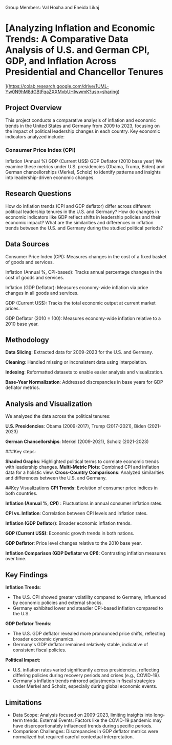 Group Members: Val Hoxha and Eneida Likaj

# [Analyzing Inflation and Economic Trends: A Comparative Data Analysis of U.S. and German CPI, GDP, and Inflation Across Presidential and Chancellor Tenures
](https://colab.research.google.com/drive/1UML-Yw0N9hM8dGBtFqaZXXMvbUHIwwmK?usp=sharing)


## Project Overview
This project conducts a comparative analysis of inflation and economic trends in the United States and Germany from 2009 to 2023, focusing on the impact of political leadership changes in each country. Key economic indicators analyzed include:

###  Consumer Price Index (CPI)
Inflation (Annual %)
GDP (Current US$)
GDP Deflator (2010 base year)
We examine these metrics under U.S. presidencies (Obama, Trump, Biden) and German chancellorships (Merkel, Scholz) to identify patterns and insights into leadership-driven economic changes.

## Research Questions
How do inflation trends (CPI and GDP deflator) differ across different political leadership tenures in the U.S. and Germany?
How do changes in economic indicators like GDP reflect shifts in leadership policies and their economic impact?
What are the similarities and differences in inflation trends between the U.S. and Germany during the studied political periods?

## Data Sources

Consumer Price Index (CPI): Measures changes in the cost of a fixed basket of goods and services.

Inflation (Annual %, CPI-based): Tracks annual percentage changes in the cost of goods and services.

Inflation (GDP Deflator): Measures economy-wide inflation via price changes in all goods and services.

GDP (Current US$): Tracks the total economic output at current market prices.

GDP Deflator (2010 = 100): Measures economy-wide inflation relative to a 2010 base year.

## Methodology

**Data Slicing**: Extracted data for 2009-2023 for the U.S. and Germany.  

**Cleaning**: Handled missing or inconsistent data using interpolation.  

**Indexing**: Reformatted datasets to enable easier analysis and visualization.  

**Base-Year Normalization**: Addressed discrepancies in base years for GDP deflator metrics.


## Analysis and Visualization

We analyzed the data across the political tenures:

**U.S. Presidencies**: Obama (2009-2017), Trump (2017-2021), Biden (2021-2023)  

**German Chancellorships**: Merkel (2009-2021), Scholz (2021-2023)

###Key steps:

**Shaded Graphs**: Highlighted political terms to correlate economic trends with leadership changes.
**Multi-Metric Plots**: Combined CPI and inflation data for a holistic view.
**Cross-Country Comparisons**: Analyzed similarities and differences between the U.S. and Germany.

##Key Visualizations
**CPI Trends**: Evolution of consumer price indices in both countries.  

**Inflation (Annual %, CPI)** : Fluctuations in annual consumer inflation rates.

**CPI vs. Inflation**: Correlation between CPI levels and inflation rates.

**Inflation (GDP Deflator)**: Broader economic inflation trends.

**GDP (Current US$)**: Economic growth trends in both nations.  

**GDP Deflator**: Price level changes relative to the 2010 base year.  

**Inflation Comparison (GDP Deflator vs CPI)**: Contrasting inflation measures over time. 


## Key Findings
**Inflation Trends**:

* The U.S. CPI showed greater volatility compared to Germany, influenced by economic policies and external shocks.
* Germany exhibited lower and steadier CPI-based inflation compared to the U.S.
  
**GDP Deflator Trends**:

* The U.S. GDP deflator revealed more pronounced price shifts, reflecting broader economic dynamics.
* Germany's GDP deflator remained relatively stable, indicative of consistent fiscal policies.
  
**Political Impact:** 

* U.S. inflation rates varied significantly across presidencies, reflecting differing policies during recovery periods and crises (e.g., COVID-19).
* Germany's inflation trends mirrored adjustments in fiscal strategies under Merkel and Scholz, especially during global economic events.


## Limitations
* Data Scope: Analysis focused on 2009-2023, limiting insights into long-term trends.
External Events: Factors like the COVID-19 pandemic may have disproportionately influenced trends during specific periods.
* Comparison Challenges: Discrepancies in GDP deflator metrics were normalized but required careful contextual interpretation.
